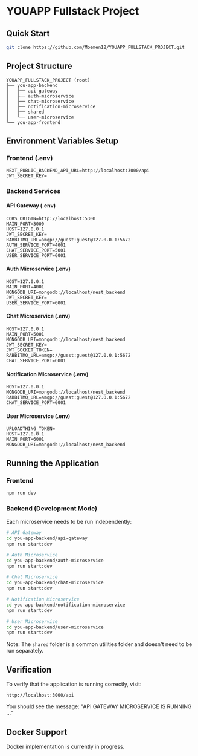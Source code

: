 # YOUAPP Fullstack Project

## Quick Start

```bash
git clone https://github.com/Moemen12/YOUAPP_FULLSTACK_PROJECT.git
```

## Project Structure
```
YOUAPP_FULLSTACK_PROJECT (root)
├── you-app-backend
│   ├── api-gateway
│   ├── auth-microservice
│   ├── chat-microservice
│   ├── notification-microservice
│   ├── shared
│   └── user-microservice
└── you-app-frontend
```

## Environment Variables Setup

### Frontend (.env)
```env
NEXT_PUBLIC_BACKEND_API_URL=http://localhost:3000/api
JWT_SECRET_KEY=
```

### Backend Services

#### API Gateway (.env)
```env
CORS_ORIGIN=http://localhost:5300
MAIN_PORT=3000
HOST=127.0.0.1
JWT_SECRET_KEY=
RABBITMQ_URL=amqp://guest:guest@127.0.0.1:5672
AUTH_SERVICE_PORT=4001
CHAT_SERVICE_PORT=5001
USER_SERVICE_PORT=6001
```

#### Auth Microservice (.env)
```env
HOST=127.0.0.1
MAIN_PORT=4001
MONGODB_URI=mongodb://localhost/nest_backend
JWT_SECRET_KEY=
USER_SERVICE_PORT=6001
```

#### Chat Microservice (.env)
```env
HOST=127.0.0.1
MAIN_PORT=5001
MONGODB_URI=mongodb://localhost/nest_backend
JWT_SECRET_KEY=
JWT_SOCKET_TOKEN=
RABBITMQ_URL=amqp://guest:guest@127.0.0.1:5672
CHAT_SERVICE_PORT=6001
```

#### Notification Microservice (.env)
```env
HOST=127.0.0.1
MONGODB_URI=mongodb://localhost/nest_backend
RABBITMQ_URL=amqp://guest:guest@127.0.0.1:5672
CHAT_SERVICE_PORT=6001
```

#### User Microservice (.env)
```env
UPLOADTHING_TOKEN=
HOST=127.0.0.1
MAIN_PORT=6001
MONGODB_URI=mongodb://localhost/nest_backend
```

## Running the Application

### Frontend
```bash
npm run dev
```

### Backend (Development Mode)
Each microservice needs to be run independently:

```bash
# API Gateway
cd you-app-backend/api-gateway
npm run start:dev

# Auth Microservice
cd you-app-backend/auth-microservice
npm run start:dev

# Chat Microservice
cd you-app-backend/chat-microservice
npm run start:dev

# Notification Microservice
cd you-app-backend/notification-microservice
npm run start:dev

# User Microservice
cd you-app-backend/user-microservice
npm run start:dev
```

Note: The `shared` folder is a common utilities folder and doesn't need to be run separately.

## Verification
To verify that the application is running correctly, visit:
```
http://localhost:3000/api
```
You should see the message: "API GATEWAY MICROSERVICE IS RUNNING ..."

## Docker Support
Docker implementation is currently in progress.
